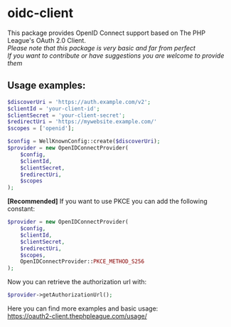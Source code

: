 # oidc-client

This package provides OpenID Connect support based on The PHP League's OAuth 2.0 Client.  
_Please note that this package is very basic and far from perfect_  
_If you want to contribute or have suggestions you are welcome to provide them_

## Usage examples:
```php
$discoverUri = 'https://auth.example.com/v2';
$clientId = 'your-client-id';
$clientSecret = 'your-client-secret';
$redirectUri = 'https://mywebsite.example.com/'
$scopes = ['openid'];

$config = WellKnownConfig::create($discoverUri);
$provider = new OpenIDConnectProvider(
    $config,
    $clientId,
    $clientSecret,
    $redirectUri,
    $scopes
);
```
    
**[Recommended]** If you want to use PKCE you can add the following constant:
```php
$provider = new OpenIDConnectProvider(
    $config,
    $clientId,
    $clientSecret,
    $redirectUri,
    $scopes,
    OpenIDConnectProvider::PKCE_METHOD_S256
);
```

Now you can retrieve the authorization url with:
```php
$provider->getAuthorizationUrl();
```

Here you can find more examples and basic usage:  
https://oauth2-client.thephpleague.com/usage/
